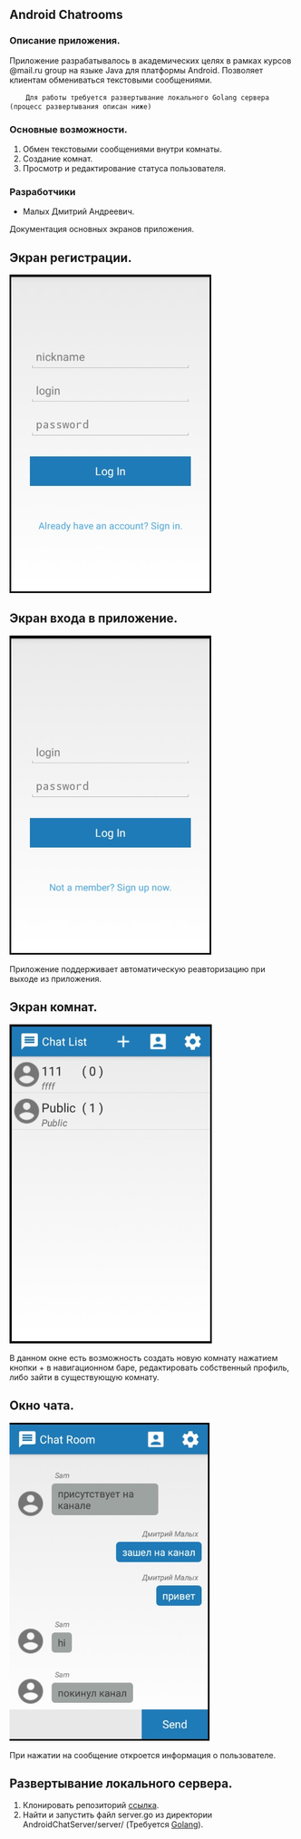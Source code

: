 ## Android Chatrooms

### Описание приложения.
Приложение разрабатывалось в академических целях в рамках курсов @mail.ru group на языке Java для платформы Android. Позволяет клиентам обмениваться текстовыми сообщениями.

        Для работы требуется развертывание локального Golang сервера (процесс развертывания описан ниже)

### Основные возможности.
1. Обмен текстовыми сообщениями внутри комнаты.
2. Создание комнат.
3. Просмотр и редактирование статуса пользователя.

### Разработчики
* Малых Дмитрий Андреевич.

Документация основных экранов приложения.

## Экран регистрации.
![alt tag](https://raw.githubusercontent.com/3XclusiVe/AndroidSimpleChat/master/Documentation/register.jpg)

## Экран входа в приложение.
![alt tag](https://raw.githubusercontent.com/3XclusiVe/AndroidSimpleChat/master/Documentation/login.jpg)

 Приложение поддерживает автоматическую реавторизацию при выходе из приложения.

## Экран комнат.
![alt tag](https://raw.githubusercontent.com/3XclusiVe/AndroidSimpleChat/master/Documentation/chats.jpg)

В данном окне есть возможность создать новую комнату нажатием кнопки + в навигационном баре, редактировать собственный профиль, либо зайти в существующую комнату.

## Окно чата.
![alt tag](https://raw.githubusercontent.com/3XclusiVe/AndroidSimpleChat/master/Documentation/chat.jpg)

При нажатии на сообщение откроется информация о пользователе.


## Развертывание локального сервера.
 1. Клонировать репозиторий [ссылка](https://github.com/3XclusiVe/AndroidChatServer).
 2. Найти и запустить файл server.go из директории AndroidChatServer/server/ (Требуется [Golang](https://golang.org/dl/)).
